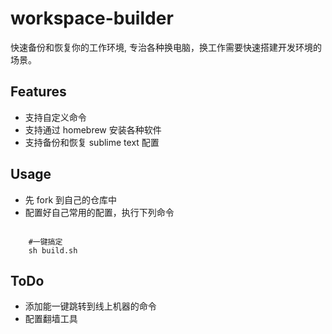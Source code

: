 # workspace-builder
快速备份和恢复你的工作环境, 专治各种换电脑，换工作需要快速搭建开发环境的场景。


## Features
- 支持自定义命令
- 支持通过 homebrew 安装各种软件
- 支持备份和恢复 sublime text 配置

## Usage
- 先 fork 到自己的仓库中
- 配置好自己常用的配置，执行下列命令

```shell
		
	#一键搞定
	sh build.sh
```

## ToDo
- 添加能一键跳转到线上机器的命令
- 配置翻墙工具
